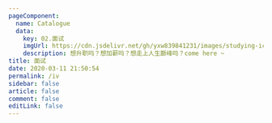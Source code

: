 ```yaml
---
pageComponent: 
  name: Catalogue
  data: 
    key: 02.面试
    imgUrl: https://cdn.jsdelivr.net/gh/yxw839841231/images/studying-icu/20210119170012.png
    description: 想升职吗？想加薪吗？想走上人生巅峰吗？come here ~
title: 面试
date: 2020-03-11 21:50:54
permalink: /iv
sidebar: false
article: false
comment: false
editLink: false
---
```

